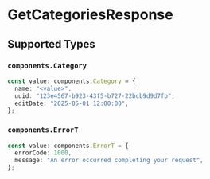 # GetCategoriesResponse


## Supported Types

### `components.Category`

```typescript
const value: components.Category = {
  name: "<value>",
  uuid: "123e4567-b923-43f5-b727-22bcb9d9d7fb",
  editDate: "2025-05-01 12:00:00",
};
```

### `components.ErrorT`

```typescript
const value: components.ErrorT = {
  errorCode: 1000,
  message: "An error occurred completing your request",
};
```

